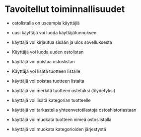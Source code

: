 # Tavoitellut toiminnallisuudet

* ostolistalla on useampia käyttäjiä
* uusi käyttäjä voi luoda käyttäjätunnuksen
* käyttäjä voi kirjautua sisään ja ulos sovelluksesta
* Käyttäjä voi luoda uuden ostolistan
* käyttäjä voi poistaa ostoslistan
* Käyttäjä voi lisätä tuotteen listalle
* käyttäjä voi poistaa tuotteen listalta
* käyttäjä voi merkitä tuotteen ostetuksi (löydetyksi)
* käyttäjä voi lisätä kategorian tuotteelle
* käyttäjä voi tarkastella yhteenvetotilastoja ostoshistoriastaan

* käyttäjä voi muokata tuotteen nimeä ostoslistalla
* käyttäjä voi muokata kategorioiden järjestystä
